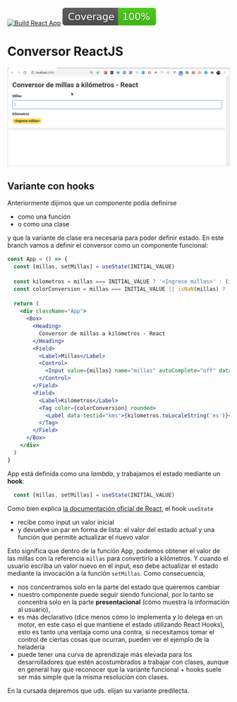 
[![Build React App](https://github.com/uqbar-project/eg-conversor-react/actions/workflows/build.yml/badge.svg?branch=hooks-2021)](https://github.com/uqbar-project/eg-conversor-react/actions/workflows/build.yml) ![coverage](./badges/coverage/coverage.svg)

# Conversor ReactJS

![video](video/demo2020.gif)

## Variante con hooks

Anteriormente dijimos que un componente podía definirse

- como una función
- o como una clase

y que la variante de clase era necesaria para poder definir estado. En este branch vamos a definir el conversor como un componente funcional:

```jsx
const App = () => {
  const [millas, setMillas] = useState(INITIAL_VALUE)

  const kilometros = millas === INITIAL_VALUE ? '<Ingrese millas>' : (isNaN(millas) ? '<Ingrese un valor numérico>' : convertirMillasAKms(millas))
  const colorConversion = millas === INITIAL_VALUE || isNaN(millas) ? 'warning' : 'success'

  return (
    <div className="App">
      <Box>
        <Heading>
          Conversor de millas a kilómetros - React
        </Heading>
        <Field>
          <Label>Millas</Label>
          <Control>
            <Input value={millas} name="millas" autoComplete="off" data-testid="millas" onChange={(event) => setMillas(event.target.value)} />
          </Control>
        </Field>
        <Field>
          <Label>Kilómetros</Label>
          <Tag color={colorConversion} rounded>
            <Label data-testid="kms">{kilometros.toLocaleString('es')}</Label>
          </Tag>
        </Field>
      </Box>
    </div>
  )
}
```

App está definida como una _lambda_, y trabajamos el estado mediante un **hook**:

```js
  const [millas, setMillas] = useState(INITIAL_VALUE)
```

Como bien explica [la documentación oficial de React](https://es.reactjs.org/docs/hooks-overview.html), el hook `useState`

- recibe como input un valor inicial
- y devuelve un par en forma de lista: el valor del estado actual y una función que permite actualizar el nuevo valor

Esto significa que dentro de la función App, podemos obtener el valor de las millas con la referencia `millas` para convertirlo a kilómetros. Y cuando el usuario escriba un valor nuevo en el input, eso debe actualizar el estado mediante la invocación a la función `setMillas`. Como consecuencia,

- nos concentramos solo en la parte del estado que queremos cambiar
- nuestro componente puede seguir siendo funcional, por lo tanto se concentra solo en la parte **presentacional** (cómo muestra la información al usuario), 
- es más declarativo (dice menos cómo lo implementa y lo delega en un motor, en este caso el que mantiene el estado utilizando React Hooks), esto es tanto una ventaja como una contra, si necesitamos tomar el control de ciertas cosas que ocurran, pueden ver el ejemplo de la heladería
- puede tener una curva de aprendizaje más elevada para los desarrolladores que estén acostumbrados a trabajar con clases, aunque en general hay que reconocer que la variante funcional + hooks suele ser más simple que la misma resolución con clases.

En la cursada dejaremos que uds. elijan su variante predilecta.
